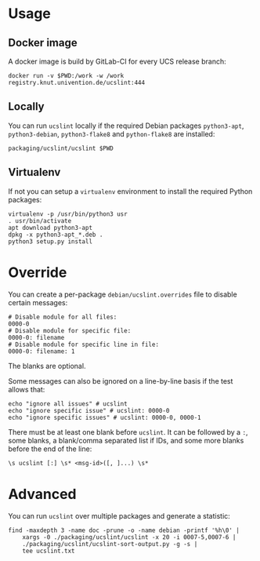 # Usage

## Docker image

A docker image is build by GitLab-CI for every UCS release branch:

```
docker run -v $PWD:/work -w /work registry.knut.univention.de/ucslint:444
```

## Locally

You can run `ucslint` locally if the required Debian packages `python3-apt`, `python3-debian`, `python3-flake8` and `python-flake8` are installed:

```
packaging/ucslint/ucslint $PWD
```

## Virtualenv

If not you can setup a `virtualenv` environment to install the required Python packages:

```
virtualenv -p /usr/bin/python3 usr
. usr/bin/activate
apt download python3-apt
dpkg -x python3-apt_*.deb .
python3 setup.py install
```

# Override

You can create a per-package `debian/ucslint.overrides` file to disable certain messages:

	# Disable module for all files:
	0000-0
	# Disable module for specific file:
	0000-0: filename
	# Disable module for specific line in file:
	0000-0: filename: 1

The blanks are optional.

Some messages can also be ignored on a line-by-line basis if the test allows that:

	echo "ignore all issues" # ucslint
	echo "ignore specific issue" # ucslint: 0000-0
	echo "ignore specific issues" # ucslint: 0000-0, 0000-1

There must be at least one blank before `ucslint`. It can be followed by a `:`, some blanks, a blank/comma separated list if IDs, and some more blanks before the end of the line:

	\s ucslint [:] \s* <msg-id>([, ]...) \s*

# Advanced

You can run `ucslint` over multiple packages and generate a statistic:

	find -maxdepth 3 -name doc -prune -o -name debian -printf '%h\0' |
		xargs -0 ./packaging/ucslint/ucslint -x 20 -i 0007-5,0007-6 |
		./packaging/ucslint/ucslint-sort-output.py -g -s |
		tee ucslint.txt
